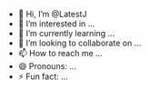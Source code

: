 - 👋 Hi, I’m @LatestJ
- 👀 I’m interested in ...
- 🌱 I’m currently learning ...
- 💞️ I’m looking to collaborate on ...
- 📫 How to reach me ...
- 😄 Pronouns: ...
- ⚡ Fun fact: ...

<!---
LatestJ/LatestJ is a ✨ special ✨ repository because its `README.md` (this file) appears on your GitHub profile.
You can click the Preview link to take a look at your changes.
--->
